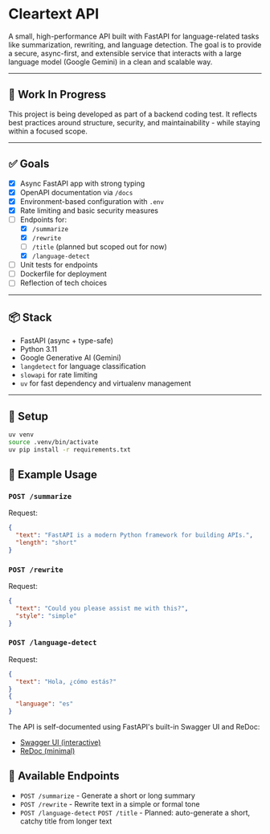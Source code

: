 # Cleartext API

A small, high-performance API built with FastAPI for language-related tasks like summarization, rewriting, and language detection. The goal is to provide a secure, async-first, and extensible service that interacts with a large language model (Google Gemini) in a clean and scalable way.

---

## 🚧 Work In Progress

This project is being developed as part of a backend coding test. It reflects best practices around structure, security, and maintainability - while staying within a focused scope.

---

## ✅ Goals

- [x] Async FastAPI app with strong typing
- [x] OpenAPI documentation via `/docs`
- [x] Environment-based configuration with `.env`
- [x] Rate limiting and basic security measures
- [ ] Endpoints for:
  - [x] `/summarize`
  - [x] `/rewrite`
  - [ ] `/title` (planned but scoped out for now)
  - [x] `/language-detect`
- [ ] Unit tests for endpoints
- [ ] Dockerfile for deployment
- [ ] Reflection of tech choices

---

## 📦 Stack

- FastAPI (async + type-safe)
- Python 3.11
- Google Generative AI (Gemini)
- `langdetect` for language classification
- `slowapi` for rate limiting
- `uv` for fast dependency and virtualenv management

---

## 🔧 Setup

```bash
uv venv
source .venv/bin/activate
uv pip install -r requirements.txt
```

## 🧪 Example Usage

### `POST /summarize`

Request:

```json
{
  "text": "FastAPI is a modern Python framework for building APIs.",
  "length": "short"
}
```

### `POST /rewrite`

Request:

```json
{
  "text": "Could you please assist me with this?",
  "style": "simple"
}
```

### `POST /language-detect`

Request:

```json
{
  "text": "Hola, ¿cómo estás?"
}
{
  "language": "es"
}

```

The API is self-documented using FastAPI's built-in Swagger UI and ReDoc:

- [Swagger UI (interactive)](http://localhost:8000/docs)
- [ReDoc (minimal)](http://localhost:8000/redoc)

## 🔌 Available Endpoints

- `POST /summarize` - Generate a short or long summary
- `POST /rewrite` - Rewrite text in a simple or formal tone
- `POST /language-detect`
  `POST /title` - Planned: auto-generate a short, catchy title from longer text

```

```
